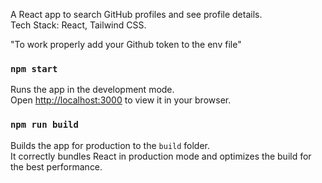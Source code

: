 A React app to search GitHub profiles and see profile details.\
Tech Stack: React, Tailwind CSS.

"To work properly add your Github token to the env file"

### `npm start`

Runs the app in the development mode.\
Open [http://localhost:3000](http://localhost:3000) to view it in your browser.


### `npm run build`

Builds the app for production to the `build` folder.\
It correctly bundles React in production mode and optimizes the build for the best performance.



